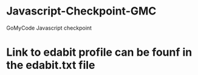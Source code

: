 # Javascript-Checkpoint-GMC
GoMyCode Javascript checkpoint


# Link to edabit profile can be founf in the edabit.txt file 
